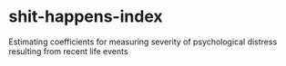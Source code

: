 # shit-happens-index
Estimating coefficients for measuring severity of psychological distress resulting from recent life events
